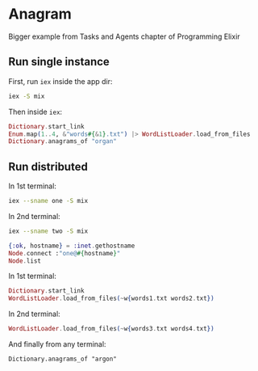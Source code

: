 # Anagram

Bigger example from Tasks and Agents chapter of Programming Elixir

## Run single instance

First, run `iex` inside the app dir:

```bash
iex -S mix
```

Then inside `iex`:

```elixir
Dictionary.start_link
Enum.map(1..4, &"words#{&1}.txt") |> WordListLoader.load_from_files
Dictionary.anagrams_of "organ"
```

## Run distributed

In 1st terminal:

```bash
iex --sname one -S mix
```

In 2nd terminal:

```bash
iex --sname two -S mix
```

```elixir
{:ok, hostname} = :inet.gethostname
Node.connect :"one@#{hostname}"
Node.list
```

In 1st terminal:

```elixir
Dictionary.start_link
WordListLoader.load_from_files(~w{words1.txt words2.txt})
```

In 2nd terminal:

```elixir
WordListLoader.load_from_files(~w{words3.txt words4.txt})
```

And finally from any terminal:

```elxir
Dictionary.anagrams_of "argon"
```

